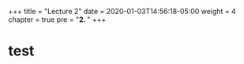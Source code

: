 +++
title = "Lecture 2"
date = 2020-01-03T14:56:18-05:00
weight = 4
chapter = true
pre = "<b>2. </b>"
+++

# test
